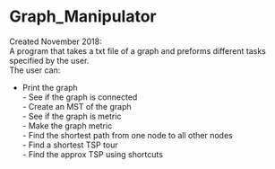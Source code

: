 # Graph_Manipulator
Created November 2018:
<br />A program that takes a txt file of a graph and preforms different tasks specified by the user.  
The user can:  
 - Print the graph
<br /> - See if the graph is connected
<br /> - Create an MST of the graph
<br /> - See if the graph is metric
<br /> - Make the graph metric
<br /> - Find the shortest path from one node to all other nodes
<br /> - Find a shortest TSP tour
<br /> - Find the approx TSP using shortcuts

